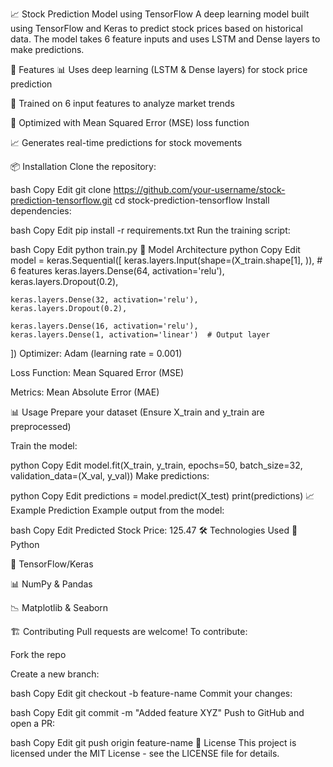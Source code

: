 📈 Stock Prediction Model using TensorFlow
A deep learning model built using TensorFlow and Keras to predict stock prices based on historical data. The model takes 6 feature inputs and uses LSTM and Dense layers to make predictions.

🚀 Features
📊 Uses deep learning (LSTM & Dense layers) for stock price prediction

🔢 Trained on 6 input features to analyze market trends

🎯 Optimized with Mean Squared Error (MSE) loss function

📈 Generates real-time predictions for stock movements

📦 Installation
Clone the repository:

bash
Copy
Edit
git clone https://github.com/your-username/stock-prediction-tensorflow.git
cd stock-prediction-tensorflow
Install dependencies:

bash
Copy
Edit
pip install -r requirements.txt
Run the training script:

bash
Copy
Edit
python train.py
🔧 Model Architecture
python
Copy
Edit
model = keras.Sequential([
    keras.layers.Input(shape=(X_train.shape[1], )),  # 6 features
    keras.layers.Dense(64, activation='relu'),  
    keras.layers.Dropout(0.2),
    
    keras.layers.Dense(32, activation='relu'),  
    keras.layers.Dropout(0.2),
    
    keras.layers.Dense(16, activation='relu'),  
    keras.layers.Dense(1, activation='linear')  # Output layer
])
Optimizer: Adam (learning rate = 0.001)

Loss Function: Mean Squared Error (MSE)

Metrics: Mean Absolute Error (MAE)

📊 Usage
Prepare your dataset (Ensure X_train and y_train are preprocessed)

Train the model:

python
Copy
Edit
model.fit(X_train, y_train, epochs=50, batch_size=32, validation_data=(X_val, y_val))
Make predictions:

python
Copy
Edit
predictions = model.predict(X_test)
print(predictions)
📈 Example Prediction
Example output from the model:

bash
Copy
Edit
Predicted Stock Price: 125.47
🛠 Technologies Used
🐍 Python

🤖 TensorFlow/Keras

📊 NumPy & Pandas

📉 Matplotlib & Seaborn

🏗 Contributing
Pull requests are welcome! To contribute:

Fork the repo

Create a new branch:

bash
Copy
Edit
git checkout -b feature-name
Commit your changes:

bash
Copy
Edit
git commit -m "Added feature XYZ"
Push to GitHub and open a PR:

bash
Copy
Edit
git push origin feature-name
📜 License
This project is licensed under the MIT License - see the LICENSE file for details.

